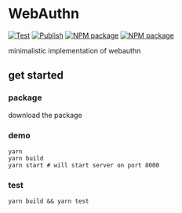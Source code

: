 # WebAuthn

[![Test](https://github.com/nexys-system/webauthn/actions/workflows/test.yml/badge.svg)](https://github.com/nexys-system/webauthn/actions/workflows/test.yml)
[![Publish](https://github.com/nexys-system/webauthn/actions/workflows/publish.yml/badge.svg)](https://github.com/nexys-system/webauthn/actions/workflows/publish.yml)
[![NPM package](https://badge.fury.io/js/%40nexys%2Fwebauthn.svg)](https://www.npmjs.com/package/@nexys/webauthn)
[![NPM package](https://img.shields.io/npm/v/@nexys/webauthn.svg)](https://www.npmjs.com/package/@nexys/webauthn)

minimalistic implementation of webauthn

## get started

### package

download the package

### demo

```
yarn
yarn build
yarn start # will start server on port 8000
```

### test

`yarn build && yarn test`
